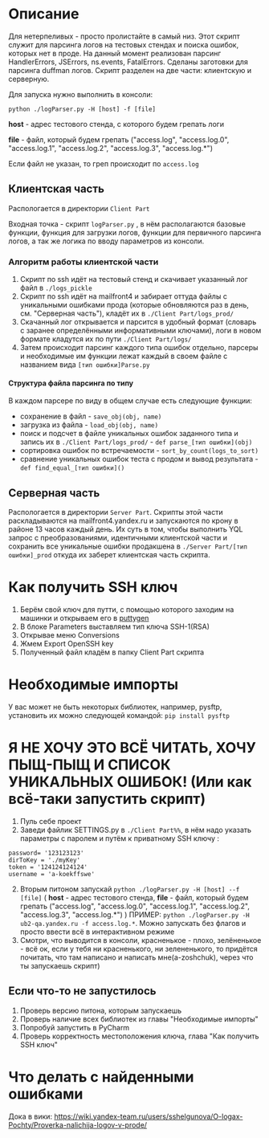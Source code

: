 
# Описание

Для нетерпеливых - просто пролистайте в самый низ.
Этот скрипт служит для парсинга логов на тестовых стендах и поиска ошибок, которых нет в проде. На данный момент
реализован парсинг HandlerErrors, JSErrors, ns.events, FatalErrors. Сделаны заготовки для парсинга duffman логов.
Скрипт разделен на две части: клиентскую и серверную. 

Для запуска нужно выполнить в консоли: 

```python ./logParser.py -H [host] -f [file]```

**host** - адрес тестового стенда, с которого будем грепать логи

**file** - файл, который будем грепать ("access.log", "access.log.0", "access.log.1", "access.log.2", 
"access.log.3", "access.log.*")

Если файл не указан, то греп происходит по ```access.log```

## Клиентская часть
Распологается в директории ```Client Part```

Входная точка - скрипт ```logParser.py``` , в нём располагаются базовые функции, функция для загрузки логов,
 функции для первичного парсинга логов, а так же логика по вводу параметров из консоли.

### Алгоритм работы клиентской части
1. Скрипт по ssh идёт на тестовый стенд и скачивает указанный лог файл в ```./logs_pickle```
2. Скрипт по ssh идёт на mailfront4  и забирает оттуда файлы с уникальными ошибками прода (которые обновляются раз в день, см. "Серверная часть"),
 кладёт их в ```./Client Part/logs_prod/```
2. Скачанный лог открывается и парсится в удобный формат (словарь с заранее определёнными информативными ключами),
логи в новом формате кладутся их по пути ```./Client Part/logs/```
3. Затем происходит парсинг каждого типа ошибок отдельно, парсеры и необходимые им функции лежат каждый в своем файле
с названием вида ```[тип ошибки]Parse.py```

#### Структура файла парсинга по типу
В каждом парсере по виду в общем случае есть следующие функции:
* сохранение в файл - ```save_obj(obj, name)```
* загрузка из файла - ```load_obj(obj, name)```
* поиск и подсчет в файле уникальных ошибок заданного типа и запись их в ```./Client Part/logs_prod/``` - ```def parse_[тип ошибки](obj)```
* сортировка ошибок по встречаемости - ```sort_by_count(logs_to_sort)```
* сравнение уникальных ошибок теста с продом и вывод результата - ```def find_equal_[тип ошибки]()```

## Серверная часть
Распологается в директории ```Server Part```. Скрипты этой части раскладываются на mailfront4.yandex.ru и запускаются
по крону в районе 13 часов каждый день. Их суть в том, чтобы выполнить YQL запрос с преобразованиями, идентичными
клиентской части и сохранить все уникальные ошибки продакшена в ```./Server Part/[тип ошибки]_prod``` откуда их заберет 
клиентская часть скрипта.

# Как получить SSH ключ
1. Берём свой ключ для путти, с помощью которого заходим на машинки и открываем его в [puttygen](https://www.chiark.greenend.org.uk/~sgtatham/putty/latest.html)
2. В блоке Parameters выставляем тип ключа SSH-1(RSA)
3. Открывае меню Conversions
4. Жмем Export OpenSSH key
5. Полученный файл кладём в папку Client Part скрипта

# Необходимые импорты
У вас может не быть некоторых библиотек, например, pysftp, установить их можно следующей командой:
```pip install pysftp```

# Я НЕ ХОЧУ ЭТО ВСЁ ЧИТАТЬ, ХОЧУ ПЫЩ-ПЫЩ И СПИСОК УНИКАЛЬНЫХ ОШИБОК! (Или как всё-таки запустить скрипт)
1. Пуль себе проект
2. Заведи файлик SETTINGS.py в ```./Client Part%%```, в нём надо указать параметры с паролем и путём к приватному SSH ключу  :
```
password= '123123123'
dirToKey = './myKey'
token = '124124124124'
username = 'a-koekffswe'
```

2. Вторым питоном запускай ```python ./logParser.py -H [host] --f [file]``` ( **host** - адрес тестового стенда, 
**file** - файл, который будем грепать ("access.log", "access.log.0", "access.log.1", "access.log.2", 
"access.log.3", "access.log.*") )  ПРИМЕР: ```python ./logParser.py -H ub2-qa.yandex.ru -f access.log.*```. Можно
запускать без флагов и просто ввести всё в интерактивном режиме
3. Смотри, что выводится в консоли, красненькое - плохо, зелёненькое - всё ок, если у тебя ни красненького, ни зелененького,
то придётся почитать, что там написано и написать мне(a-zoshchuk), через что ты запускаешь скрипт)

## Если что-то не запустилось
1. Проверь версию питона, которым запускаешь
2. Проверь наличие всех библиотек из главы "Необходимые импорты"
3. Попробуй запустить в PyCharm
4. Проверь корректность местоположения ключа, глава "Как получить SSH ключ"

# Что делать с найденными ошибками
Дока в вики: https://wiki.yandex-team.ru/users/sshelgunova/O-logax-Pochty/Proverka-nalichija-logov-v-prode/






